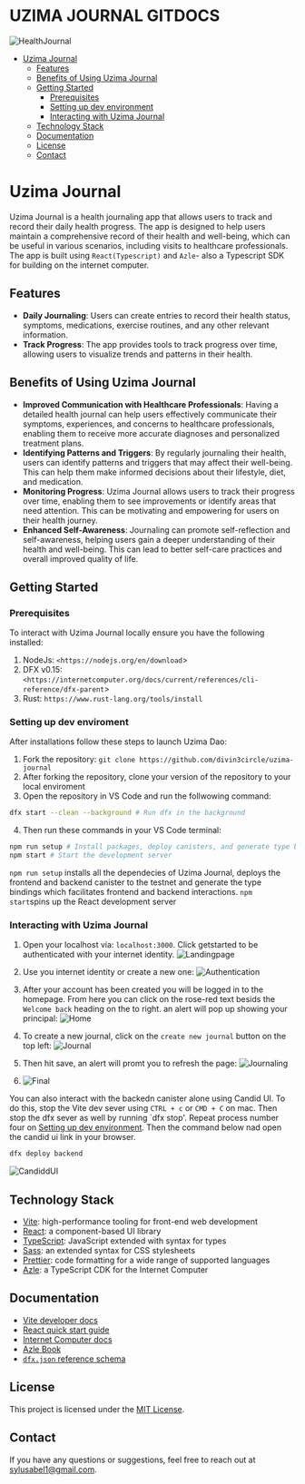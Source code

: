 # UZIMA JOURNAL GITDOCS

![HealthJournal](./readme-assests/HealthJournal1.webp)

- [Uzima Journal](#uzima-journal)
  - [Features](#features)
  - [Benefits of Using Uzima Journal](#benefits-of-using-uzima-journal)
  - [Getting Started](#getting-started)
    - [Prerequisites](#prerequisites)
    - [Setting up dev environment](#setting-up-dev-environment)
    - [Interacting with Uzima Journal](#interacting-with-uzima-journal)
  - [Technology Stack](#technology-stack)
  - [Documentation](#documentation)
  - [License](#license)
  - [Contact](#contact)

# Uzima Journal

Uzima Journal is a health journaling app that allows users to track and record their daily health progress. The app is designed to help users maintain a comprehensive record of their health and well-being, which can be useful in various scenarios, including visits to healthcare professionals. The app is built using `React(Typescript)` and `Azle`- also a Typescript SDK for building on the internet computer.

## Features

- **Daily Journaling**: Users can create entries to record their health status, symptoms, medications, exercise routines, and any other relevant information.
- **Track Progress**: The app provides tools to track progress over time, allowing users to visualize trends and patterns in their health.

## Benefits of Using Uzima Journal

- **Improved Communication with Healthcare Professionals**: Having a detailed health journal can help users effectively communicate their symptoms, experiences, and concerns to healthcare professionals, enabling them to receive more accurate diagnoses and personalized treatment plans.
- **Identifying Patterns and Triggers**: By regularly journaling their health, users can identify patterns and triggers that may affect their well-being. This can help them make informed decisions about their lifestyle, diet, and medication.
- **Monitoring Progress**: Uzima Journal allows users to track their progress over time, enabling them to see improvements or identify areas that need attention. This can be motivating and empowering for users on their health journey.
- **Enhanced Self-Awareness**: Journaling can promote self-reflection and self-awareness, helping users gain a deeper understanding of their health and well-being. This can lead to better self-care practices and overall improved quality of life.

## Getting Started

### Prerequisites

To interact with Uzima Journal locally ensure you have the following installed:

1. NodeJs: `<https://nodejs.org/en/download`>
2. DFX v0.15: `<https://internetcomputer.org/docs/current/references/cli-reference/dfx-parent`>
3. Rust: `https://www.rust-lang.org/tools/install`

### Setting up dev enviroment

After installations follow these steps to launch Uzima Dao:

1. Fork the repository: `git clone https://github.com/divin3circle/uzima-journal`
2. After forking the repository, clone your version of the repository to your local enviroment
3. Open the repository in VS Code and run the follwowing command:

```sh
dfx start --clean --background # Run dfx in the background
```

4. Then run these commands in your VS Code terminal:

```sh
npm run setup # Install packages, deploy canisters, and generate type bindings
npm start # Start the development server
```

`npm run setup` installs all the dependecies of Uzima Journal, deploys the frontend and backend canister to the testnet and generate the type bindings
which facilitates frontend and backend interactions.
`npm start`spins up the React development server

### Interacting with Uzima Journal

1. Open your localhost via: `localhost:3000`. Click getstarted to be authenticated with your internet identity.
   ![Landingpage](./readme-assests/img1.png)

1. Use you internet identity or create a new one:
   ![Authentication](./readme-assests/img2.png)

1. After your account has been created you will be logged in to the homepage. From here you can click on the rose-red text besids the `Welcome back` heading
   on the to right. an alert will pop up showing your principal:
   ![Home](./readme-assests/img3.png)

1. To create a new journal, click on the `create new journal` button on the top left:
   ![Journal](./readme-assests/img4.png)

1. Then hit save, an alert will promt you to refresh the page:
   ![Journaling](./readme-assests/img5.png)

1. ![Final](./readme-assests/img6.png)

You can also interact with the backedn canister alone using Candid UI. To do this, stop the Vite dev sever using `CTRL + c` or `CMD + C` on mac. Then stop the dfx sever as well by running `dfx stop'. Repeat process number four on [Setting up dev environment](#setting-up-dev-enviroment).
Then the command below nad open the candid ui link in your browser.

```sh
dfx deploy backend
```

![CandiddUI](./readme-assests/Screenshot%202024-02-09%20at%2012.45.03.png)

## Technology Stack

- [Vite](https://vitejs.dev/): high-performance tooling for front-end web development
- [React](https://reactjs.org/): a component-based UI library
- [TypeScript](https://www.typescriptlang.org/): JavaScript extended with syntax for types
- [Sass](https://sass-lang.com/): an extended syntax for CSS stylesheets
- [Prettier](https://prettier.io/): code formatting for a wide range of supported languages
- [Azle](https://github.com/demergent-labs/azle): a TypeScript CDK for the Internet Computer

## Documentation

- [Vite developer docs](https://vitejs.dev/guide/)
- [React quick start guide](https://beta.reactjs.org/learn)
- [Internet Computer docs](https://internetcomputer.org/docs/current/developer-docs/ic-overview)
- [Azle Book](https://demergent-labs.github.io/azle/)
- [`dfx.json` reference schema](https://internetcomputer.org/docs/current/references/dfx-json-reference/)

## License

This project is licensed under the [MIT License](LICENSE).

## Contact

If you have any questions or suggestions, feel free to reach out at [sylusabel1@gmail.com](mailto:sylusabel1@gmail.com).

